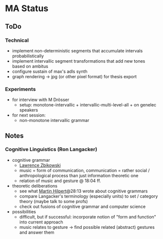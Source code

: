 # MA Status

## ToDo
### Technical
- implement non-deterministic segments that accumulate intervals probabilistically
- implement intervallic segment transformations that add new tones based on ambitus
- configure sustain of max's adls synth
- graph rendering -> jpg (or other pixel format) for thesis export
### Experiments
- for interview with M Drösser
  - setup: monotone-intervallic + intervallic-multi-level-all + on genelec speakers
- for next session:
  - non-monotone intervallic grammar

## Notes
### Cognitive Linguistics (Ron Langacker)
- cognitive grammar 
  - [Lawrence Zbikowski](https://www.youtube.com/watch?v=C2XKzCQ_Uj4)
  - music = form of communication, communication = rather social / anthropological process than just information theoretic one
  - relation of music and gesture @ 18:04 ff.
- theoretic deliberations
  - see what [Martin Hilpert](https://www.youtube.com/watch?v=dDfX3971Z_A)@28:13 wrote about cognitive grammars
  - compare Langacker's terminology (especially units) to set / category theory (maybe talk to some profs)
  - check out fusions of cognitive grammar and computer science
- possibilities
  - difficult, but if successful: incorporate notion of "form and function" into current approach
  - music relates to gesture -> find possible related (abstract) gestures and answer them
